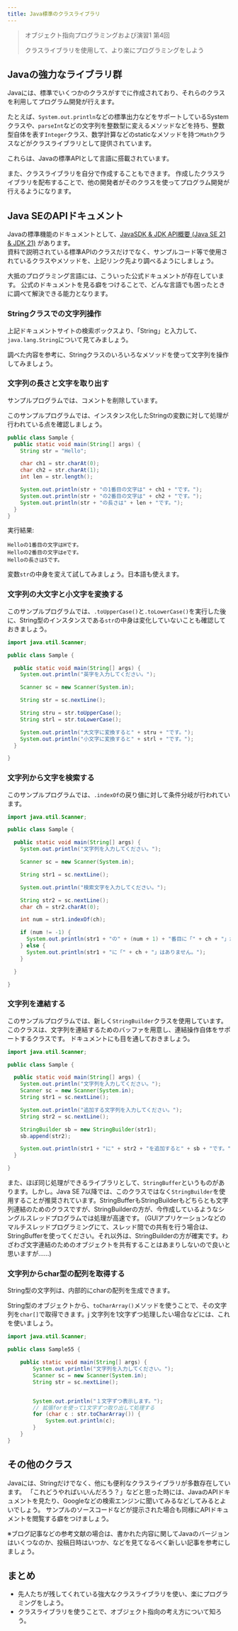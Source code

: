 ```yaml
---
title: Java標準のクラスライブラリ
---
```


>オブジェクト指向プログラミングおよび演習1 第4回
>
>クラスライブラリを使用して、より楽にプログラミングをしよう

## Javaの強力なライブラリ群

Javaには、標準でいくつかのクラスがすでに作成されており、それらのクラスを利用してプログラム開発が行えます。

たとえば、`System.out.println`などの標準出力などをサポートしているSystemクラスや、`parseInt`などの文字列を整数型に変えるメソッドなどを持ち、整数型自体を表す`Integer`クラス、数学計算などのstaticなメソッドを持つ`Math`クラスなどがクラスライブラリとして提供されています。

これらは、Javaの標準APIとして言語に搭載されています。

また、クラスライブラリを自分で作成することもできます。
作成したクラスライブラリを配布することで、他の開発者がそのクラスを使ってプログラム開発が行えるようになります。

## Java SEのAPIドキュメント

Javaの標準機能のドキュメントとして、<a href="https://docs.oracle.com/javase/jp/21/docs/api/index.html" target="_blank">JavaSDK & JDK API概要 (Java SE 21 & JDK 21)</a> があります。  
資料で説明されている標準APIのクラスだけでなく、サンプルコード等で使用されているクラスやメソッドを、上記リンク先より調べるようにしましょう。

大抵のプログラミング言語には、こういった公式ドキュメントが存在しています。
公式のドキュメントを見る癖をつけることで、どんな言語でも困ったときに調べて解決できる能力となります。

### Stringクラスでの文字列操作

上記ドキュメントサイトの検索ボックスより、「String」と入力して、`java.lang.String`について見てみましょう。

調べた内容を参考に、Stringクラスのいろいろなメソッドを使って文字列を操作してみましょう。

### 文字列の長さと文字を取り出す

サンプルプログラムでは、コメントを削除しています。

このサンプルプログラムでは、インスタンス化したStringの変数に対して処理が行われている点を確認しましょう。

```java
public class Sample {
  public static void main(String[] args) {
    String str = "Hello";

    char ch1 = str.charAt(0);
    char ch2 = str.charAt(1);
    int len = str.length();

    System.out.println(str + "の1番目の文字は" + ch1 + "です。");
    System.out.println(str + "の2番目の文字は" + ch2 + "です。");
    System.out.println(str + "の長さは" + len + "です。");
  }
}
```

実行結果:

```
Helloの1番目の文字はHです。
Helloの2番目の文字はeです。
Helloの長さは5です。
```

変数`str`の中身を変えて試してみましょう。日本語も使えます。


### 文字列の大文字と小文字を変換する

このサンプルプログラムでは、`.toUpperCase()`と`.toLowerCase()`を実行した後に、String型のインスタンスである`str`の中身は変化していないことも確認しておきましょう。

```java
import java.util.Scanner;

public class Sample {

  public static void main(String[] args) {
    System.out.println("英字を入力してください。");

    Scanner sc = new Scanner(System.in);

    String str = sc.nextLine();

    String stru = str.toUpperCase();
    String strl = str.toLowerCase();

    System.out.println("大文字に変換すると" + stru + "です。");
    System.out.println("小文字に変換すると" + strl + "です。");
  }

}
```

### 文字列から文字を検索する

このサンプルプログラムでは、`.indexOf`の戻り値に対して条件分岐が行われています。

```java
import java.util.Scanner;

public class Sample {

  public static void main(String[] args) {
    System.out.println("文字列を入力してください。");

    Scanner sc = new Scanner(System.in);

    String str1 = sc.nextLine();

    System.out.println("検索文字を入力してください。");

    String str2 = sc.nextLine();
    char ch = str2.charAt(0);

    int num = str1.indexOf(ch);

    if (num != -1) {
      System.out.println(str1 + "の" + (num + 1) + "番目に「" + ch + "」がみつかりました。");
    } else {
      System.out.println(str1 + "に「" + ch + "」はありません。");
    }

  }

}
```


### 文字列を連結する

このサンプルプログラムでは、新しく`StringBuilder`クラスを使用しています。このクラスは、文字列を連結するためのバッファを用意し、連結操作自体をサポートするクラスです。
ドキュメントにも目を通しておきましょう。

```java
import java.util.Scanner;

public class Sample {

  public static void main(String[] args) {
    System.out.println("文字列を入力してください。");
    Scanner sc = new Scanner(System.in);
    String str1 = sc.nextLine();

    System.out.println("追加する文字列を入力してください。");
    String str2 = sc.nextLine();

    StringBuilder sb = new StringBuilder(str1);
    sb.append(str2);

    System.out.println(str1 + "に" + str2 + "を追加すると" + sb + "です。");
  }

}
```

また、ほぼ同じ処理ができるライブラリとして、`StringBuffer`というものがあります。しかし。Java SE 7以降では、このクラスではなく`StringBuilder`を使用することが推奨されています。StringBufferもStringBuilderもどちらとも文字列連結のためのクラスですが、StringBuilderの方が、今作成しているようなシングルスレッドプログラムでは処理が高速です。
(GUIアプリケーションなどのマルチスレッドプログラミングにて、スレッド間での共有を行う場合は、StringBufferを使ってください。それ以外は、StringBuilderの方が確実です。わざわざ文字連結のためのオブジェクトを共有することはあまりしないので良いと思いますが……)

### 文字列からchar型の配列を取得する

String型の文字列は、内部的にcharの配列を生成できます。

String型のオブジェクトから、`toCharArray()`メソッドを使うことで、その文字列を`char[]`で取得できます。j
文字列を1文字ずつ処理したい場合などには、これを使いましょう。

```java
import java.util.Scanner;

public class Sample55 {

    public static void main(String[] args) {
        System.out.println("文字列を入力してください。");
        Scanner sc = new Scanner(System.in);
        String str = sc.nextLine();


        System.out.println("１文字ずつ表示します。");
        // 拡張forを使って1文字ずつ取り出して処理する
        for (char c : str.toCharArray()) {
            System.out.println(c);
        }
    }
}
```


## その他のクラス

Javaには、Stringだけでなく、他にも便利なクラスライブラリが多数存在しています。
「これどうやればいいんだろう？」などと思った時には、JavaのAPIドキュメントを見たり、Googleなどの検索エンジンに聞いてみるなどしてみるとよいでしょう。
サンプルのソースコードなどが提示された場合も同様にAPIドキュメントを閲覧する癖をつけましょう。

※ブログ記事などの参考文献の場合は、書かれた内容に関してJavaのバージョンはいくつなのか、投稿日時はいつか、などを見てなるべく新しい記事を参考にしましょう。

## まとめ
- 先人たちが残してくれている強大なクラスライブラリを使い、楽にプログラミングをしよう。
- クラスライブラリを使うことで、オブジェクト指向の考え方について知ろう。
